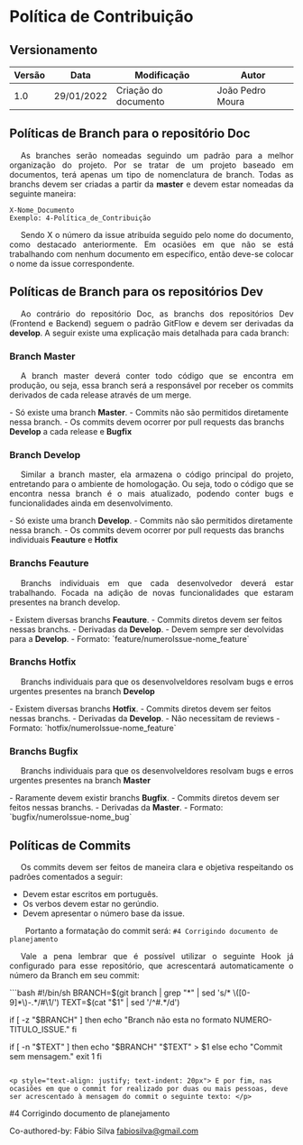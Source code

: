 # Política de Contribuição

## Versionamento
| Versão | Data | Modificação | Autor |
|--|--|--|--|
|1.0| 29/01/2022| Criação do documento | João Pedro Moura |

## Políticas de Branch para o repositório Doc
<p style="text-align: justify; text-indent: 20px">As branches serão nomeadas seguindo um padrão para a melhor organização do projeto. Por se tratar de um projeto baseado em documentos, terá apenas um tipo de nomenclatura de branch. Todas as branchs devem ser criadas a partir da <b>master</b> e devem estar nomeadas da seguinte maneira:</p>

``` 
X-Nome_Documento 
Exemplo: 4-Política_de_Contribuição
```

<p style="text-align: justify; text-indent: 20px"> Sendo X o número da issue atribuída seguido pelo nome do documento, como destacado anteriormente. Em ocasiões em que não se está trabalhando com nenhum documento em específico, então deve-se colocar o nome da issue correspondente.</p>

## Políticas de Branch para os repositórios Dev
<p style="text-align: justify; text-indent: 20px"> Ao contrário do repositório Doc, as branchs dos repositórios Dev (Frontend e Backend) seguem o padrão GitFlow e devem ser derivadas da <b>develop</b>. A seguir existe uma explicação mais detalhada para cada branch:</p>

### Branch Master
<p style="text-align: justify; text-indent: 20px"> A branch master deverá conter todo código que se encontra em produção, ou seja, essa branch será a responsável por receber os commits derivados de cada release através de um merge.</p>
- Só existe uma branch <b>Master</b>.
- Commits não são permitidos diretamente nessa branch.
- Os commits devem ocorrer por pull requests das branchs <b>Develop</b> a cada release e <b>Bugfix</b>

### Branch Develop
<p style="text-align: justify; text-indent: 20px"> Similar a branch master, ela armazena o código principal do projeto, entretando para o ambiente de homologação. Ou seja, todo o código que se encontra nessa branch é o mais atualizado, podendo conter bugs e funcionalidades ainda em desenvolvimento.</p>
- Só existe uma branch <b>Develop</b>.
- Commits não são permitidos diretamente nessa branch.
- Os commits devem ocorrer por pull requests das branchs individuais <b>Feauture</b> e <b>Hotfix</b>

### Branchs Feauture
<p style="text-align: justify; text-indent: 20px"> Branchs individuais em que cada desenvolvedor deverá estar trabalhando. Focada na adição de novas funcionalidades que estaram presentes na branch develop.</p>
- Existem diversas branchs <b>Feauture</b>.
- Commits diretos devem ser feitos nessas branchs.
- Derivadas da <b>Develop</b>.
- Devem sempre ser devolvidas para a <b>Develop</b>.
- Formato: `feature/numeroIssue-nome_feature`

### Branchs Hotfix
<p style="text-align: justify; text-indent: 20px"> Branchs individuais para que os desenvolveldores resolvam bugs e erros urgentes presentes na branch <b>Develop</b></p>
- Existem diversas branchs <b>Hotfix</b>.
- Commits diretos devem ser feitos nessas branchs.
- Derivadas da <b>Develop</b>.
- Não necessitam de reviews
- Formato: `hotfix/numeroIssue-nome_feature`

### Branchs Bugfix
<p style="text-align: justify; text-indent: 20px"> Branchs individuais para que os desenvolveldores resolvam bugs e erros urgentes presentes na branch <b>Master</b></p>
- Raramente devem existir branchs <b>Bugfix</b>.
- Commits diretos devem ser feitos nessas branchs.
- Derivadas da <b>Master</b>.
- Formato: `bugfix/numeroIssue-nome_bug`

## Políticas de Commits
<p style="text-align: justify; text-indent: 20px">Os commits devem ser feitos de maneira clara e objetiva respeitando os padrões comentados a seguir: </p>

<ul>
    <li> Devem estar escritos em português. </li>
    <li> Os verbos devem estar no gerúndio. </li>
    <li> Devem apresentar o número base da issue. </li>
</ul>

&emsp;&emsp;Portanto a formatação do commit será: ` #4 Corrigindo documento de planejamento `
<p style="text-align: justify; text-indent: 20px">Vale a pena lembrar que é possível utilizar o seguinte Hook já configurado para esse repositório, que acrescentará automaticamente o número da Branch em seu commit:</p>
```bash
#!/bin/sh
BRANCH=$(git branch | grep "*" | sed 's/* \([0-9]*\)-.*/#\1/')
TEXT=$(cat "$1" | sed '/^#.*/d')

if [ -z "$BRANCH" ]
then
    echo "Branch não esta no formato NUMERO-TITULO_ISSUE."
fi

if [ -n "$TEXT" ]
then
    echo "$BRANCH" "$TEXT" > $1
else
    echo "Commit sem mensagem."
    exit 1
fi
```

<p style="text-align: justify; text-indent: 20px"> E por fim, nas ocasiões em que o commit for realizado por duas ou mais pessoas, deve ser acrescentado à mensagem do commit o seguinte texto: </p>

```
#4 Corrigindo documento de planejamento


Co-authored-by: Fábio Silva <fabiosilva@gmail.com>
```

